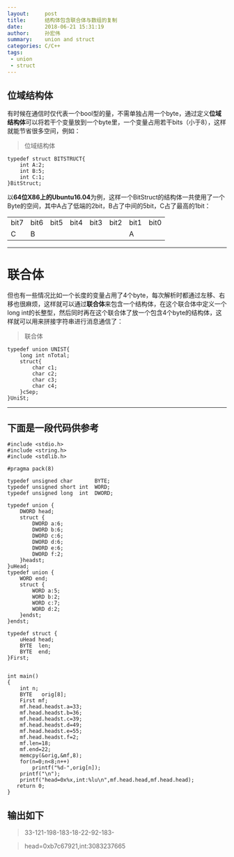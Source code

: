 ```yaml
---
layout:     post
title:      结构体包含联合体与数组的复制
date:       2018-06-21 15:31:19
author:     孙宏伟
summary:    union and struct
categories: C/C++
tags:
 - union
 - struct
---
```


## 位域结构体

有时候在通信时仅代表一个bool型的量，不需单独占用一个byte，通过定义**位域结构体**可以将若干个变量放到一个byte里，一个变量占用若干bits（小于8），这样就能节省很多空间，例如：

>位域结构体
```
typedef struct BITSTRUCT{
    int A:2;
    int B:5;
    int C:1;
}BitStruct;
```
以**64位X86上的Ubuntu16.04**为例，这样一个BitStruct的结构体一共使用了一个Byte的空间，其中A占了低端的2bit，B占了中间的5bit，C占了最高的1bit：
<table>
    <tr>
        <td>bit7</td> 
        <td>bit6</td> 
        <td>bit5</td> 
        <td>bit4</td> 
        <td>bit3</td> 
        <td>bit2</td> 
        <td>bit1</td> 
        <td>bit0</td>  
   </tr>
    <tr>
        <td colspan="1">C</td>
        <td colspan="5">B</td>    
        <td colspan="2">A</td>    
    </tr>
</table>

---

# 联合体

 但也有一些情况比如一个长度的变量占用了4个byte，每次解析时都通过左移、右移也很麻烦，这样就可以通过**联合体**来包含一个结构体，在这个联合体中定义一个long int的长整型，然后同时再在这个联合体了放一个包含4个byte的结构体，这样就可以用来拼接字符串进行消息通信了：
     
>联合体
```
typedef union UNIST{
    long int nTotal;
    struct{
        char c1;
        char c2;
        char c3;
        char c4;
    }cSep;
}UniSt;
```
---


## 下面是一段代码供参考

```
#include <stdio.h>
#include <string.h>
#include <stdlib.h>

#pragma pack(8)

typedef unsigned char       BYTE;
typedef unsigned short int  WORD;
typedef unsigned long  int  DWORD;

typedef union {
    DWORD head;
    struct {
        DWORD a:6;
        DWORD b:6;
        DWORD c:6;
        DWORD d:6;
        DWORD e:6;
        DWORD f:2;
    }headst;
}uHead;
typedef union {
    WORD end;
    struct {
        WORD a:5;
        WORD b:2;
        WORD c:7;
        WORD d:2;
    }endst;
}endst;

typedef struct {
    uHead head;
    BYTE  len;
    BYTE  end;
}First;


int main()
{
    int n;
    BYTE   orig[8];
    First mf;
    mf.head.headst.a=33;
    mf.head.headst.b=36;
    mf.head.headst.c=39;
    mf.head.headst.d=49;
    mf.head.headst.e=55;
    mf.head.headst.f=2;
    mf.len=18;
    mf.end=22;
    memcpy(&orig,&mf,8);
    for(n=0;n<8;n++)
        printf("%d-",orig[n]);
    printf("\n");
    printf("head=0x%x,int:%lu\n",mf.head.head,mf.head.head);
   return 0;
}
```


## 输出如下
> 33-121-198-183-18-22-92-183-

> head=0xb7c67921,int:3083237665


